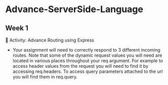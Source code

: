 # Advance-ServerSide-Language

## Week 1 
🤖 Activity: Advance Routing using Express
- Your assignment will need to correctly respond to 3 different incoming routes. Note that some of the dynamic request values you will need are located in various places throughout your req argument. For example to access header values from the request you will need to find it by accessing req.headers. To access query parameters attached to the url you will find them in req.query. 
